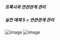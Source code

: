 ##### 프록시와 연관관계 관리
##### 실전 예제 5 = 연관관계 관리

![image](https://user-images.githubusercontent.com/40969203/105716913-d3379100-5f62-11eb-88c6-72fe15de7b5f.png)
![image](https://user-images.githubusercontent.com/40969203/105716921-d599eb00-5f62-11eb-8268-dab9919889f7.png)
